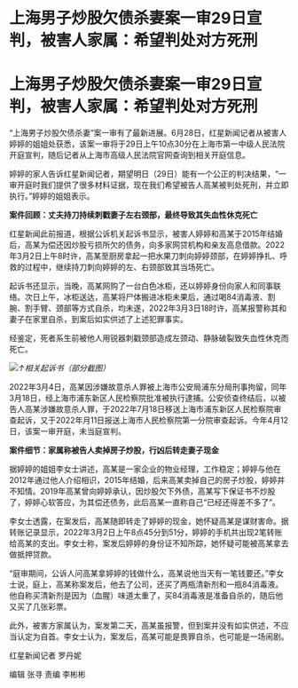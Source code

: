 # 上海男子炒股欠债杀妻案一审29日宣判，被害人家属：希望判处对方死刑

# 上海男子炒股欠债杀妻案一审29日宣判，被害人家属：希望判处对方死刑

“上海男子炒股欠债杀妻”案一审有了最新进展。6月28日，红星新闻记者从被害人婷婷的姐姐处获悉，该案一审将于29日上午10点30分在上海市第一中级人民法院开庭宣判，随后记者从上海市高级人民法院官网查询到相关开庭信息。

婷婷的家人告诉红星新闻记者，期望明日（29日）能有一个公正的判决结果，“一审开庭时我们提供了很多材料证据，现在我们希望被告人高某被判处死刑，并立即执行。”婷婷的姐姐表示。

**案件回顾：丈夫持刀持续刺戳妻子左右颈部，最终导致其失血性休克死亡**

红星新闻此前报道，根据公诉机关起诉书显示，被害人婷婷和高某于2015年结婚后，高某为偿还因炒股亏损所欠的债务，向多家网贷机构和亲友高息借款。2022年3月2日上午8时许，高某至厨房拿起一把水果刀刺向婷婷颈部，在婷婷挣扎、呼救的过程中，继续持刀刺向婷婷的左、右颈部致其当场死亡。

起诉书还显示，当晚，高某网购了一台白色冰柜，还以婷婷身份向家人和同事联络。次日上午，冰柜送达，高某将尸体搬进冰柜未果后，通过喝84消毒液、割腕、割手臂、颈部等方式自杀，均未遂，2022年3月3日18时许，高某报警称其和妻子在家里自杀，到案后如实供述了上述犯罪事实。

经鉴定，死者系生前被他人用锐器刺戳颈部造成左颈动、静脉破裂致失血性休克而死亡。

![](https://inews.gtimg.com/om_bt/OGZCg4xA9FreG5e9pc2kQ5HUSGBpKRaiSPF-A742UPTuQAA/1000)_↑相关起诉书（部分截图）_

2022年3月4日，高某因涉嫌故意杀人罪被上海市公安局浦东分局刑事拘留，同年3月18日，经上海市浦东新区人民检察院批准被执行逮捕。公安侦查终结后，以被告人高某涉嫌故意杀人罪，于2022年7月18日移送上海市浦东新区人民检察院审查起诉，又于2022年月11日报送上海市人民检察院第一分院审查起诉。今年4月12日，该案一审开庭，未当庭宣判。

**案件细节：家属称被告人卖掉房子炒股，行凶后转走妻子现金**

据婷婷的姐姐李女士讲述，高某是一家企业的物业经理，工作稳定；婷婷与他在2012年通过他人介绍相识，2015年结婚，后来高某卖掉自己的房子炒股，婷婷并不知情。2019年高某曾向婷婷承认，因炒股欠下外债，高某写下保证书不炒股了，婷婷心软答应，为其偿还债务，此后高某一直称自己“已经还得差不多了”。

李女士透露，在案发后，高某随即转走了婷婷的现金，她怀疑高某是谋财害命。据转账记录显示，2022年3月2日上午8点45分到51分，婷婷的手机共出现2笔转账给高某的支出。李女士称，案发后婷婷的身份证不知所踪，她怀疑可能被高某拿去做抵押贷款。

“庭审期间，公诉人问高某拿婷婷的钱做什么，高某说他当天有一笔钱要还。”李女士说，庭上，高某称案发后，他去了公司，还买了两瓶清新剂和一瓶84消毒液。他自称买清新剂是因为（血腥）味道太重了，买84消毒液是准备自杀的，随后他又买了几张彩票。

此外，被害方家属认为，案发第二天，高某虽报警，但到案并没有如实供述，不应当认定为自首。李女士认为，案发后，高某可能是畏罪自杀，也可能是一场闹剧。

红星新闻记者 罗丹妮

编辑 张寻 责编 李彬彬

